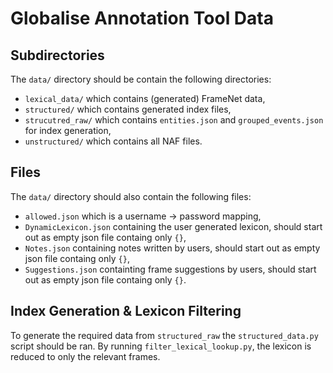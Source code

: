 # Globalise Annotation Tool Data

## Subdirectories
The `data/` directory should be contain the following directories:

* `lexical_data/` which contains (generated) FrameNet data,
* `structured/` which contains generated index files,
* `strucutred_raw/` which contains `entities.json` and `grouped_events.json` for index generation,
* `unstructured/` which contains all NAF files.

## Files
The `data/` directory should also contain the following files:

* `allowed.json` which is a username -> password mapping,
* `DynamicLexicon.json` containing the user generated lexicon, should start out as empty json file containg only `{}`,
* `Notes.json` containing notes written by users, should start out as empty json file containg only `{}`,
* `Suggestions.json` containting frame suggestions by users, should start out as empty json file containg only `{}`.

## Index Generation & Lexicon Filtering
To generate the required data from `structured_raw` the `structured_data.py` script should be ran. By running `filter_lexical_lookup.py`, the lexicon is reduced to only the relevant frames. 
